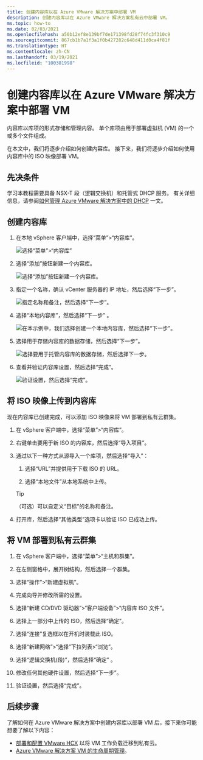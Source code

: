 ```yaml
---
title: 创建内容库以在 Azure VMware 解决方案中部署 VM
description: 创建内容库以在 Azure VMware 解决方案私有云中部署 VM。
ms.topic: how-to
ms.date: 02/03/2021
ms.openlocfilehash: a50b12ef8e139bf7de171398fd28f74fc3f310c9
ms.sourcegitcommit: 867cb1b7a1f3a1f0b427282c648d411d0ca4f81f
ms.translationtype: HT
ms.contentlocale: zh-CN
ms.lasthandoff: 03/19/2021
ms.locfileid: "100381998"
---
```

# <a name="create-a-content-library-to-deploy-vms-in-azure-vmware-solution"></a>创建内容库以在 Azure VMware 解决方案中部署 VM

内容库以库项的形式存储和管理内容。 单个库项由用于部署虚拟机 (VM) 的一个或多个文件组成。 

在本文中，我们将逐步介绍如何创建内容库。  接下来，我们将逐步介绍如何使用内容库中的 ISO 映像部署 VM。

## <a name="prerequisites"></a>先决条件

学习本教程需要具备 NSX-T 段（逻辑交换机）和托管式 DHCP 服务。  有关详细信息，请参阅[如何管理 Azure VMware 解决方案中的 DHCP](manage-dhcp.md) 一文。

## <a name="create-a-content-library"></a>创建内容库

1. 在本地 vSphere 客户端中，选择“菜单”>“内容库”。

   ![选择“菜单”>“内容库”](./media/content-library/vsphere-menu-content-libraries.png)

1. 选择“添加”按钮新建一个内容库。

   ![选择“添加”按钮新建一个内容库。](./media/content-library/create-new-content-library.png)

1. 指定一个名称，确认 vCenter 服务器的 IP 地址，然后选择“下一步”。

   ![指定名称和备注，然后选择“下一步”。](./media/content-library/new-content-library-step1.png)

1. 选择“本地内容库”，然后选择“下一步” 。

   ![在本示例中，我们选择创建一个本地内容库，然后选择“下一步”。](./media/content-library/new-content-library-step2.png)

1. 选择用于存储内容库的数据存储，然后选择“下一步”。

   ![选择要用于托管内容库的数据存储，然后选择下一步。](./media/content-library/new-content-library-step3.png)

1. 查看并验证内容库设置，然后选择“完成”。

   ![验证设置，然后选择“完成”。](./media/content-library/new-content-library-step4.png)

## <a name="upload-an-iso-image-to-the-content-library"></a>将 ISO 映像上传到内容库

现在内容库已创建完成，可以添加 ISO 映像来将 VM 部署到私有云群集。 

1. 在 vSphere 客户端中，选择“菜单”>“内容库”。

1. 右键单击要用于新 ISO 的内容库，然后选择“导入项目”。

1. 通过以下一种方式从源导入一个库项，然后选择“导入”：
   1. 选择“URL”并提供用于下载 ISO 的 URL。

   1. 选择“本地文件”从本地系统中上传。

   > [!TIP]
   > （可选）可以自定义“目标”的名称和备注。

1. 打开库，然后选择“其他类型”选项卡以验证 ISO 已成功上传。


## <a name="deploy-a-vm-to-a-private-cloud-cluster"></a>将 VM 部署到私有云群集

1. 在 vSphere 客户端中，选择“菜单”>“主机和群集”。

1. 在左侧窗格中，展开树结构，然后选择一个群集。

1. 选择“操作”>“新建虚拟机”。

1. 完成向导并修改所需的设置。

1. 选择“新建 CD/DVD 驱动器”>“客户端设备”>“内容库 ISO 文件”。

1. 选择上一部分中上传的 ISO，然后选择“确定”。

1. 选择“连接”复选框以在开机时装载此 ISO。

1. 选择“新建网络”>“选择”下拉列表>“浏览”。

1. 选择“逻辑交换机(段)”，然后选择“确定” 。

1. 修改任何其他硬件设置，然后选择“下一步”。

1. 验证设置，然后选择“完成”。


## <a name="next-steps"></a>后续步骤

了解如何在 Azure VMware 解决方案中创建内容库以部署 VM 后，接下来你可能想要了解以下内容：

- [部署和配置 VMware HCX](tutorial-deploy-vmware-hcx.md) 以将 VM 工作负载迁移到私有云。
- [Azure VMware 解决方案 VM 的生命周期管理](lifecycle-management-of-azure-vmware-solution-vms.md)。

<!-- LINKS - external-->

<!-- LINKS - internal -->
